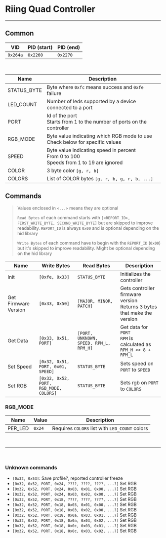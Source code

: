 # Riing Quad Controller
---

## Common

| VID      | PID (start)   | PID (end)   |
|----------|---------------|-------------|
| `0x264a` | `0x2260`      | `0x2270`    |

<br>

|  Name       | Description                                                                                |
|-------------|--------------------------------------------------------------------------------------------|
| STATUS_BYTE | Byte where `0xfc` means success and `0xfe` failure                                         |
| LED_COUNT   | Number of leds supported by a device connected to a port                                   |
| PORT        | Id of the port<br>Starts from 1 to the number of ports on the controller                   |
| RGB_MODE    | Byte value indicating which RGB mode to use<br>Check below for specific values             |
| SPEED       | Byte value indicating speed in percent<br>From 0 to 100<br>Speeds from 1 to 19 are ignored |
| COLOR       | 3 byte color `[g, r, b]`                                                                   |
| COLORS      | List of COLOR bytes `[g, r, b, g, r, b, ...]`                                              |

## Commands

> Values enclosed in `<...>` means they are optional
>
> `Read Bytes` of each command starts with `[<REPORT_ID>, FIRST_WRITE_BYTE, SECOND_WRITE_BYTE]` 
> but are skipped to improve readability. `REPORT_ID` is always `0x00` and is optional depending on the hid library
> 
> `Write Bytes` of each command have to begin with the `REPORT_ID` (`0x00`) but it's skipped to improve readability. Might be optional depending on the hid library

| Name                 | Write Bytes                              | Read Bytes                             | Description                                                               |
|----------------------|------------------------------------------|----------------------------------------|---------------------------------------------------------------------------|
| Init                 | `[0xfe, 0x33]`                           | `STATUS_BYTE`                          | Initializes the controller                                                |
| Get Firmware Version | `[0x33, 0x50]`                           | `[MAJOR, MINOR, PATCH]`                | Gets controller firmware version<br>Returns 3 bytes that make the version |
| Get Data             | `[0x33, 0x51, PORT]`                     | `[PORT, UNKNOWN, SPEED, RPM_L, RPM_H]` | Get data for `PORT`<br>`RPM` is calculated as `RPM_H << 8 + RPM_L`        |
| Set Speed            | `[0x32, 0x51, PORT, 0x01, SPEED]`        | `STATUS_BYTE`                          | Sets speed on `PORT` to `SPEED`                                           |
| Set RGB              | `[0x32, 0x52, PORT, RGB_MODE, COLORS]`   | `STATUS_BYTE`                          | Sets rgb on `PORT` to `COLORS`                                            |

### RGB_MODE

| Name    | Value   | Description                                    |
|---------|---------|------------------------------------------------|
| PER_LED | `0x24`  | Requires `COLORS` list with `LED_COUNT` colors |

<br>

---

<br>

### Unknown commands
* `[0x32, 0x53]`: Save profile?, reported controller freeze
* `[0x32, 0x52, PORT, 0x24, ????, ????, ????, ...?]` Set RGB
* `[0x32, 0x52, PORT, 0x24, 0x03, 0x01, 0x00, ...?]` Set RGB
* `[0x32, 0x52, PORT, 0x24, 0x03, 0x02, 0x00, ...?]` Set RGB
* `[0x32, 0x52, PORT, 0x18, ????, ????, ????, ...?]` Set RGB
* `[0x32, 0x52, PORT, 0x18, 0x03, 0x01, 0x00, ...?]` Set RGB
* `[0x32, 0x52, PORT, 0x18, 0x03, 0x02, 0x00, ...?]` Set RGB
* `[0x32, 0x52, PORT, 0x18, 0x0a, 0x03, 0x01, ...?]` Set RGB
* `[0x32, 0x52, PORT, 0x18, 0x0a, 0x03, 0x02, ...?]` Set RGB
* `[0x32, 0x52, PORT, 0x18, 0x0c, 0x03, 0x01, ...?]` Set RGB
* `[0x32, 0x52, PORT, 0x18, 0x0c, 0x03, 0x02, ...?]` Set RGB
